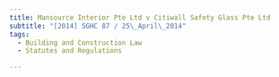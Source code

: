 ```yaml
---
title: Mansource Interior Pte Ltd v Citiwall Safety Glass Pte Ltd 
subtitle: "[2014] SGHC 87 / 25\_April\_2014"
tags:
  - Building and Construction Law
  - Statutes and Regulations

---
```



